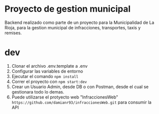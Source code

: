 # Proyecto de gestion municipal

Backend realizado como parte de un proyecto para la Municipalidad de La Rioja, para la gestion municipal de infracciones, transportes, taxis y remises.

# dev
1. Clonar el archivo .env.template a .env
2. Configurar las variables de entorno
3. Ejecutar el comando ```npm install```
4. Correr el proyecto con ```npm start:dev```
5. Crear un Usuario Admin, desde DB o con Postman, desde el cual se gestionara todo lo demas.
6. Puede utilizarse el protyecto web "InfraccionesWeb" ``` https://github.com/damianr93/infraccionesWeb.git ``` para consumir la API